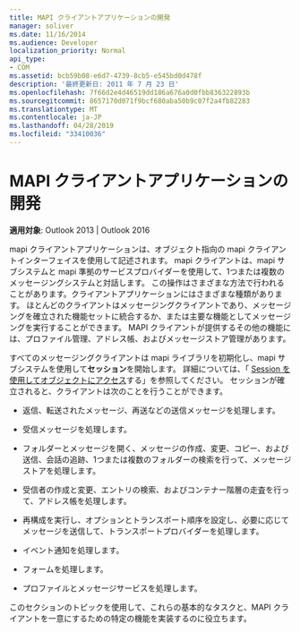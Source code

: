 ```yaml
---
title: MAPI クライアントアプリケーションの開発
manager: soliver
ms.date: 11/16/2014
ms.audience: Developer
localization_priority: Normal
api_type:
- COM
ms.assetid: bcb59b08-e6d7-4739-8cb5-e545bd0d478f
description: '最終更新日: 2011 年 7 月 23 日'
ms.openlocfilehash: 7f66d2e4d46519dd186a676a0d0fbb836322893b
ms.sourcegitcommit: 8657170d071f9bcf680aba50b9c07f2a4fb82283
ms.translationtype: MT
ms.contentlocale: ja-JP
ms.lasthandoff: 04/28/2019
ms.locfileid: "33410036"
---
```

# <a name="developing-a-mapi-client-application"></a>MAPI クライアントアプリケーションの開発

  
  
**適用対象**: Outlook 2013 | Outlook 2016 
  
mapi クライアントアプリケーションは、オブジェクト指向の mapi クライアントインターフェイスを使用して記述されます。 mapi クライアントは、mapi サブシステムと mapi 準拠のサービスプロバイダーを使用して、1つまたは複数のメッセージングシステムと対話します。 この操作はさまざまな方法で行われることがあります。クライアントアプリケーションにはさまざまな種類があります。 ほとんどのクライアントはメッセージングクライアントであり、メッセージングを確立された機能セットに統合するか、または主要な機能としてメッセージングを実行することができます。 MAPI クライアントが提供するその他の機能には、プロファイル管理、アドレス帳、およびメッセージストア管理があります。
  
すべてのメッセージングクライアントは mapi ライブラリを初期化し、mapi サブシステムを使用して**セッション**を開始します。 詳細については、「 [Session を使用してオブジェクトにアクセス](accessing-objects-by-using-the-session.md)する」を参照してください。 セッションが確立されると、クライアントは次のことを行うことができます。
  
- 返信、転送されたメッセージ、再送などの送信メッセージを処理します。
    
- 受信メッセージを処理します。
    
- フォルダーとメッセージを開く、メッセージの作成、変更、コピー、および送信、会話の追跡、1つまたは複数のフォルダーの検索を行って、メッセージストアを処理します。
    
- 受信者の作成と変更、エントリの検索、およびコンテナー階層の走査を行って、アドレス帳を処理します。
    
- 再構成を実行し、オプションとトランスポート順序を設定し、必要に応じてメッセージを送信して、トランスポートプロバイダーを処理します。
    
- イベント通知を処理します。
    
- フォームを処理します。
    
- プロファイルとメッセージサービスを処理します。
    
このセクションのトピックを使用して、これらの基本的なタスクと、MAPI クライアントを一意にするための特定の機能を実装するのに役立ちます。
  

